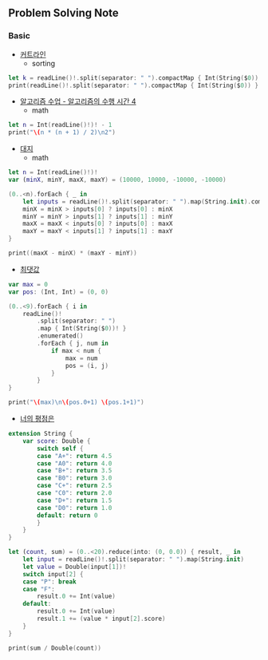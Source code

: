 ## Problem Solving Note

### Basic

- [커트라인](https://www.acmicpc.net/problem/25305)
  - sorting

```swift
let k = readLine()!.split(separator: " ").compactMap { Int(String($0)) }[1]
print(readLine()!.split(separator: " ").compactMap { Int(String($0)) }.sorted(by: >)[k-1])
```

- [알고리즘 수업 - 알고리즘의 수행 시간 4](https://boj.kr/24265)
  - math

```swift
let n = Int(readLine()!)! - 1
print("\(n * (n + 1) / 2)\n2")
```

- [대지](https://www.acmicpc.net/problem/9063)
  - math

```swift
let n = Int(readLine()!)!
var (minX, minY, maxX, maxY) = (10000, 10000, -10000, -10000)

(0..<n).forEach { _ in 
    let inputs = readLine()!.split(separator: " ").map(String.init).compactMap(Int.init)
    minX = minX > inputs[0] ? inputs[0] : minX
    minY = minY > inputs[1] ? inputs[1] : minY
    maxX = maxX < inputs[0] ? inputs[0] : maxX
    maxY = maxY < inputs[1] ? inputs[1] : maxY
}

print((maxX - minX) * (maxY - minY))
```

- [최댓값](https://www.acmicpc.net/problem/2566)

```swift
var max = 0
var pos: (Int, Int) = (0, 0)

(0..<9).forEach { i in
    readLine()!
        .split(separator: " ")
        .map { Int(String($0))! }
        .enumerated()
        .forEach { j, num in
            if max < num {
                max = num
                pos = (i, j)
            }
        }
}

print("\(max)\n\(pos.0+1) \(pos.1+1)")
```

- [너의 평점은](https://www.acmicpc.net/problem/25206)

```swift
extension String {
    var score: Double {
        switch self {
        case "A+": return 4.5
        case "A0": return 4.0
        case "B+": return 3.5
        case "B0": return 3.0
        case "C+": return 2.5
        case "C0": return 2.0
        case "D+": return 1.5
        case "D0": return 1.0
        default: return 0
        }
    }
}

let (count, sum) = (0..<20).reduce(into: (0, 0.0)) { result, _ in
    let input = readLine()!.split(separator: " ").map(String.init)
    let value = Double(input[1])!
    switch input[2] {
    case "P": break
    case "F":
        result.0 += Int(value)
    default: 
        result.0 += Int(value)
        result.1 += (value * input[2].score)
    }
}

print(sum / Double(count))
```
